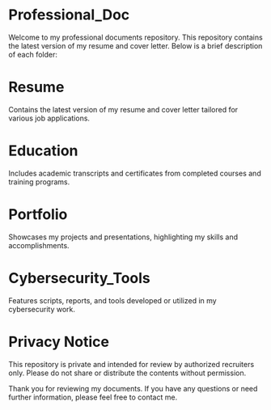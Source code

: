 # Professional_Doc
Welcome to my professional documents repository. This repository contains the latest version of my resume and cover letter. Below is a brief description of each folder:

# Resume
Contains the latest version of my resume and cover letter tailored for various job applications.

# Education
Includes academic transcripts and certificates from completed courses and training programs.

# Portfolio
Showcases my projects and presentations, highlighting my skills and accomplishments.

# Cybersecurity_Tools
Features scripts, reports, and tools developed or utilized in my cybersecurity work.

# Privacy Notice
This repository is private and intended for review by authorized recruiters only. Please do not share or distribute the contents without permission.

Thank you for reviewing my documents. If you have any questions or need further information, please feel free to contact me.
